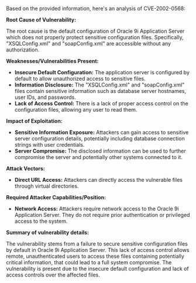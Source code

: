 Based on the provided information, here's an analysis of CVE-2002-0568:

**Root Cause of Vulnerability:**

The root cause is the default configuration of Oracle 9i Application Server which does not properly protect sensitive configuration files. Specifically, "XSQLConfig.xml" and "soapConfig.xml" are accessible without any authorization.

**Weaknesses/Vulnerabilities Present:**

*   **Insecure Default Configuration:** The application server is configured by default to allow unauthorized access to sensitive files.
*   **Information Disclosure:** The "XSQLConfig.xml" and "soapConfig.xml" files contain sensitive information such as database server hostnames, user IDs, and passwords.
*   **Lack of Access Control:**  There is a lack of proper access control on the configuration files, allowing any user to read them.

**Impact of Exploitation:**

*   **Sensitive Information Exposure:** Attackers can gain access to sensitive server configuration details, potentially including database connection strings with user credentials.
*   **Server Compromise:** The disclosed information can be used to further compromise the server and potentially other systems connected to it.

**Attack Vectors:**

*   **Direct URL Access:** Attackers can directly access the vulnerable files through virtual directories.

**Required Attacker Capabilities/Position:**

*   **Network Access:** Attackers require network access to the Oracle 9i Application Server. They do not require prior authentication or privileged access to the system.

**Summary of vulnerability details:**

The vulnerability stems from a failure to secure sensitive configuration files by default in Oracle 9i Application Server. This lack of access control allows remote, unauthenticated users to access these files containing potentially critical information, that could lead to a full system compromise. The vulnerability is present due to the insecure default configuration and lack of access controls over the affected files.